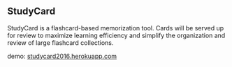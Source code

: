 ## StudyCard

StudyCard is a flashcard-based memorization tool.  Cards will be served up for review to maximize learning efficiency and simplify the organization and review of large flashcard collections.

demo: [studycard2016.herokuapp.com](http://studycard2016.herokuapp.com)
